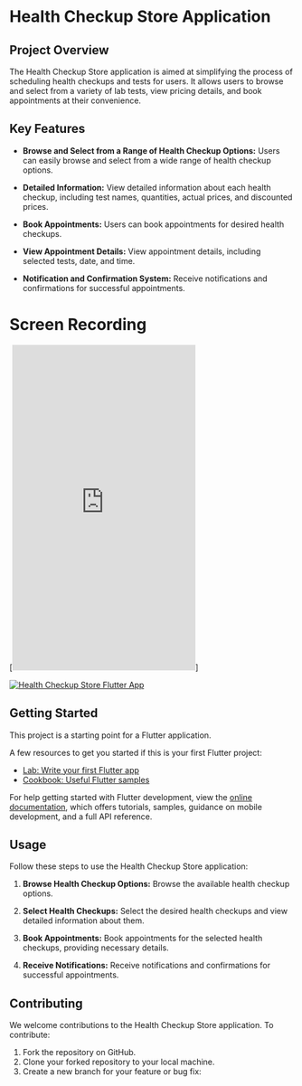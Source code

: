 # Health Checkup Store Application

## Project Overview

The Health Checkup Store application is aimed at simplifying the process of scheduling health checkups and tests for users. It allows users to browse and select from a variety of lab tests, view pricing details, and book appointments at their convenience.

## Key Features

- **Browse and Select from a Range of Health Checkup Options:**
  Users can easily browse and select from a wide range of health checkup options.

- **Detailed Information:**
  View detailed information about each health checkup, including test names, quantities, actual prices, and discounted prices.

- **Book Appointments:**
  Users can book appointments for desired health checkups.

- **View Appointment Details:**
  View appointment details, including selected tests, date, and time.

- **Notification and Confirmation System:**
  Receive notifications and confirmations for successful appointments.


# Screen Recording
<!-- [![Autoplay Screen Recording Video](https://img.youtube.com/vi/9Q4Q6Z3Z4ZI/0.jpg)](./assets/videos/screen_recording.mp4) -->
<!-- <video autoplay controls height="350">
    <source src="assets/videos/screen_recording.mp4" type="video/mp4">
    Your browser does not support the video tag.
  </video> -->

[<iframe width="324" height="576" src="https://www.youtube.com/embed/5JWZiZLPmPY" title="Health Checkup Store Flutter App" frameborder="0" allow="accelerometer; autoplay; clipboard-write; encrypted-media; gyroscope; picture-in-picture; web-share" allowfullscreen></iframe>]

[![Health Checkup Store Flutter App](https://img.youtube.com/vi/5JWZiZLPmPY/0.jpg)](https://www.youtube.com/watch?v=5JWZiZLPmPY)

## Getting Started

This project is a starting point for a Flutter application.

A few resources to get you started if this is your first Flutter project:

- [Lab: Write your first Flutter app](https://docs.flutter.dev/get-started/codelab)
- [Cookbook: Useful Flutter samples](https://docs.flutter.dev/cookbook)

For help getting started with Flutter development, view the
[online documentation](https://docs.flutter.dev/), which offers tutorials,
samples, guidance on mobile development, and a full API reference.

## Usage

Follow these steps to use the Health Checkup Store application:

1. **Browse Health Checkup Options:**
   Browse the available health checkup options.

2. **Select Health Checkups:**
   Select the desired health checkups and view detailed information about them.

3. **Book Appointments:**
   Book appointments for the selected health checkups, providing necessary details.

4. **Receive Notifications:**
   Receive notifications and confirmations for successful appointments.

## Contributing

We welcome contributions to the Health Checkup Store application. To contribute:

1. Fork the repository on GitHub.
2. Clone your forked repository to your local machine.
3. Create a new branch for your feature or bug fix:
